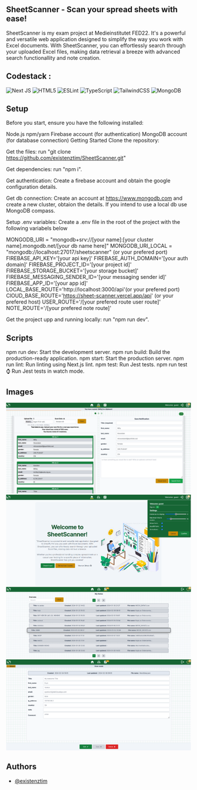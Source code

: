 ## SheetScanner - Scan your spread sheets with ease!

SheetScanner is my exam project at Medieinstitutet FED22. It's a powerful and versatile web application designed to simplify the way you work with Excel documents. With SheetScanner, you can effortlessly search through your uploaded Excel files, making data retrieval a breeze with advanced search functionallity and note creation.

## Codestack :
![Next JS](https://img.shields.io/badge/Next-black?style=for-the-badge&logo=next.js&logoColor=white) ![HTML5](https://img.shields.io/badge/html5-%23E34F26.svg?style=for-the-badge&logo=html5&logoColor=white) ![ESLint](https://img.shields.io/badge/ESLint-4B3263?style=for-the-badge&logo=eslint&logoColor=white) ![TypeScript](https://img.shields.io/badge/typescript-%23007ACC.svg?style=for-the-badge&logo=typescript&logoColor=white) ![TailwindCSS](https://img.shields.io/badge/tailwindcss-%2338B2AC.svg?style=for-the-badge&logo=tailwind-css&logoColor=white) ![MongoDB](https://img.shields.io/badge/MongoDB-%234ea94b.svg?style=for-the-badge&logo=mongodb&logoColor=white)

## Setup 
Before you start, ensure you have the following installed:

Node.js 
npm/yarn
Firebase account (for authentication) 
MongoDB account (for database connection)
Getting Started Clone the repository:

Get the files: run "git clone https://github.com/existenztim/SheetScanner.git" 

Get dependencies: run "npm i".

Get authentication: Create a firebase account and obtain the google configuration details.

Get db connection: Create an account at https://www.mongodb.com and create a new cluster, obtaion the details. If you intend to use a local db use MongoDB compass.

Setup .env variables: Create a .env file in the root of the project with the following variabels below

MONGODB_URI = "mongodb+srv://[your name]:[your cluster name].mongodb.net/[your db name here]"
MONGODB_URI_LOCAL = "mongodb://localhost:27017/sheetscanner" (or your prefered port)
FIREBASE_API_KEY='[your api key]'
FIREBASE_AUTH_DOMAIN='[your auth domain]'
FIREBASE_PROJECT_ID='[your project id]'
FIREBASE_STORAGE_BUCKET='[your storage bucket]'
FIREBASE_MESSAGING_SENDER_ID='[your messaging sender id]'
FIREBASE_APP_ID='[your app id]'
LOCAL_BASE_ROUTE='http://localhost:3000/api'(or your prefered port)
ClOUD_BASE_ROUTE='https://sheet-scanner.vercel.app/api' (or your prefered host)
USER_ROUTE='/[your prefered route user route]'
NOTE_ROUTE='/[your prefered note route]'

Get the project upp and running locally: run "npm run dev".

## Scripts

npm run dev: Start the development server. 
npm run build: Build the production-ready application. 
npm start: Start the production server. 
npm run lint: Run linting using Next.js lint. 
npm test: Run Jest tests. 
npm run test:watch: Run Jest tests in watch mode.

## Images

![Demo Image](demo/demo1.png)
![Demo Image](demo/demo2.png)
![Demo Image](demo/demo3.png)
![Demo Image](demo/demo4.png)

## Authors

- [@existenztim](https://github.com/existenztim)

